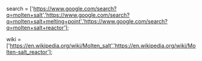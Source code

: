 search = ['https://www.google.com/search?q=molten+salt','https://www.google.com/search?q=molten+salt+melting+point','https://www.google.com/search?q=molten+salt+reactor'];

wiki = ['https://en.wikipedia.org/wiki/Molten_salt','https://en.wikipedia.org/wiki/Molten-salt_reactor'];
